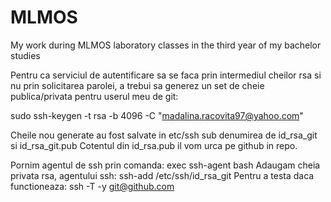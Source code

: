 # MLMOS
My work during MLMOS laboratory classes in the third year of my bachelor studies

Pentru ca serviciul de autentificare sa se faca prin intermediul cheilor rsa
si nu prin solicitarea parolei, a trebui sa generez un set de cheie publica/privata
pentru userul meu de git:

sudo ssh-keygen -t rsa -b 4096 -C "madalina.racovita97@yahoo.com"

Cheile nou generate au fost salvate in etc/ssh sub denumirea de id_rsa_git si id_rsa_git.pub
Cotentul din id_rsa.pub il vom urca pe github in repo.

Pornim agentul de ssh prin comanda: exec ssh-agent bash
Adaugam cheia privata rsa, agentului ssh: ssh-add /etc/ssh/id_rsa_git
Pentru a testa daca functioneaza: ssh -T -y git@github.com
